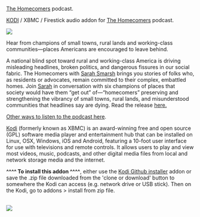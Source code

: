 <a href="https://thehomecomers.org/">The Homecomers</a> podcast.<br>

<a href="kodi.tv">KODI<a> / XBMC / Firestick audio addon for <a href="https://thehomecomers.org/">The Homecomers</a> podcast.<br>

<img src="https://is3-ssl.mzstatic.com/image/thumb/Podcasts123/v4/84/67/2a/84672a96-aa90-4865-37bb-bd2f4ee8fc63/mza_154294456985786982.jpg/600x600bb.jpg"><br>

Hear from champions of small towns, rural lands and working-class communities—places Americans are encouraged to leave behind.<br>

A national blind spot toward rural and working-class America is driving misleading headlines, broken politics, and dangerous fissures in our social fabric. The Homecomers with <a href="https://sarahsmarsh.com/">Sarah Smarsh</a> brings you stories of folks who, as residents or advocates, remain committed to their complex, embattled homes. Join <a href="https://sarahsmarsh.com/">Sarah</a> in conversation with six champions of places that society would have them “get out” of—“homecomers” preserving and strengthening the vibrancy of small towns, rural lands, and misunderstood communities that headlines say are dying. Read the release <a href="https://thehomecomers.org/the-homecomers-press-release/">here.<br>

Other ways to listen to the <a href="https://thehomecomers.org/how-to-listen-to-the-homecomers/">podcast here</a>.

<a href="www.kodi.tv">Kodi</a> (formerly known as XBMC) is an award-winning free and open source (GPL) software media player and entertainment hub that can be installed on Linux, OSX, Windows, iOS and Android, featuring a 10-foot user interface for use with televisions and remote controls. It allows users to play and view most videos, music, podcasts, and other digital media files from local and network storage media and the internet.<br>

<b>^^^^ To install this addon ^^^^</b>, either use the <a href="https://www.tvaddons.co/github-browser-kodi/">Kodi Github installer</a> addon or save the .zip file downloaded from the 'clone or download' button to somewhere the Kodi can access (e.g. network drive or USB stick). Then on the Kodi, go to addons > install from zip file.<br>

<br><a href="http://www.kodi.tv"><img src="https://kodi.tv/sites/default/files/page/field_image/about--devices.jpg">
